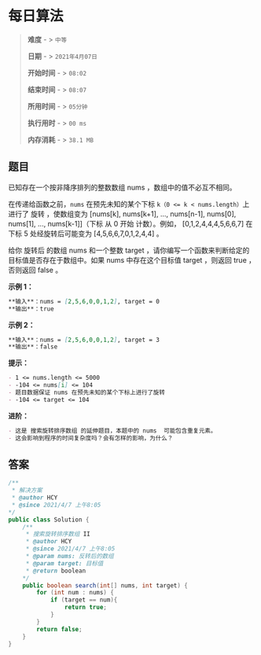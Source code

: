 # 每日算法

> **难度**  - > `中等`
>
> **日期** - > `2021年4月07日`
>
> **开始时间** - > `08:02`
>
> **结束时间** - > `08:07`
>
> **所用时间** - > `05分钟`
>
> **执行用时** - > `00 ms`
>
> **内存消耗** - > `38.1 MB`

## 题目

已知存在一个按非降序排列的整数数组 nums ，数组中的值不必互不相同。

在传递给函数之前，`nums` 在预先未知的某个下标 `k（0 <= k < nums.length）`上进行了 旋转 ，使数组变为 [nums[k], nums[k+1], ..., nums[n-1], nums[0], nums[1], ..., nums[k-1]]（下标 从 0 开始 计数）。例如， [0,1,2,4,4,4,5,6,6,7] 在下标 5 处经旋转后可能变为 [4,5,6,6,7,0,1,2,4,4] 。

给你 旋转后 的数组 nums 和一个整数 target ，请你编写一个函数来判断给定的目标值是否存在于数组中。如果 nums 中存在这个目标值 target ，则返回 true ，否则返回 false 。 

**示例 1：**

```markdown
**输入**：nums = [2,5,6,0,0,1,2], target = 0
**输出**：true
```

**示例 2：**

```markdown
**输入**：nums = [2,5,6,0,0,1,2], target = 3
**输出**：false
```

**提示：**

```markdown
- 1 <= nums.length <= 5000
- -104 <= nums[i] <= 104
- 题目数据保证 nums 在预先未知的某个下标上进行了旋转
- -104 <= target <= 104
```

**进阶：**

```markdown
- 这是 搜索旋转排序数组 的延伸题目，本题中的 nums  可能包含重复元素。
- 这会影响到程序的时间复杂度吗？会有怎样的影响，为什么？
```

## 答案

```java
/**
 * 解决方案
 * @author HCY
 * @since 2021/4/7 上午8:05
*/
public class Solution {
    /**
     * 搜索旋转排序数组 II
     * @author HCY
     * @since 2021/4/7 上午8:05
     * @param nums: 反转后的数组
     * @param target: 目标值
     * @return boolean
    */
    public boolean search(int[] nums, int target) {
        for (int num : nums) {
            if (target == num){
                return true;
            }
        }
        return false;
    }
}
```

